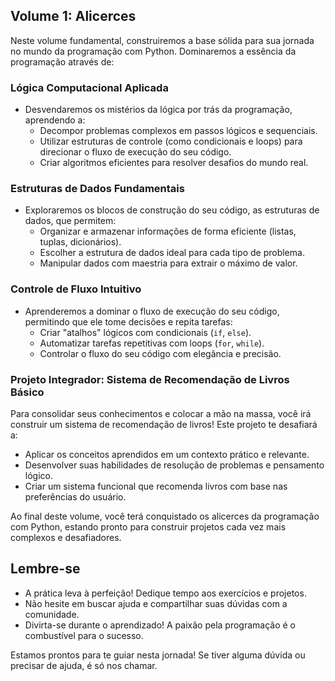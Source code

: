 ## Volume 1: Alicerces

Neste volume fundamental, construiremos a base sólida para sua jornada no mundo da programação com Python. Dominaremos a essência da programação através de:

### Lógica Computacional Aplicada

* Desvendaremos os mistérios da lógica por trás da programação, aprendendo a:
    * Decompor problemas complexos em passos lógicos e sequenciais.
    * Utilizar estruturas de controle (como condicionais e loops) para direcionar o fluxo de execução do seu código.
    * Criar algoritmos eficientes para resolver desafios do mundo real.

### Estruturas de Dados Fundamentais

* Exploraremos os blocos de construção do seu código, as estruturas de dados, que permitem:
    * Organizar e armazenar informações de forma eficiente (listas, tuplas, dicionários).
    * Escolher a estrutura de dados ideal para cada tipo de problema.
    * Manipular dados com maestria para extrair o máximo de valor.

### Controle de Fluxo Intuitivo

* Aprenderemos a dominar o fluxo de execução do seu código, permitindo que ele tome decisões e repita tarefas:
    * Criar "atalhos" lógicos com condicionais (`if`, `else`).
    * Automatizar tarefas repetitivas com loops (`for`, `while`).
    * Controlar o fluxo do seu código com elegância e precisão.

### Projeto Integrador: Sistema de Recomendação de Livros Básico

Para consolidar seus conhecimentos e colocar a mão na massa, você irá construir um sistema de recomendação de livros! Este projeto te desafiará a:

* Aplicar os conceitos aprendidos em um contexto prático e relevante.
* Desenvolver suas habilidades de resolução de problemas e pensamento lógico.
* Criar um sistema funcional que recomenda livros com base nas preferências do usuário.

Ao final deste volume, você terá conquistado os alicerces da programação com Python, estando pronto para construir projetos cada vez mais complexos e desafiadores.

## Lembre-se

* A prática leva à perfeição! Dedique tempo aos exercícios e projetos.
* Não hesite em buscar ajuda e compartilhar suas dúvidas com a comunidade.
* Divirta-se durante o aprendizado! A paixão pela programação é o combustível para o sucesso.

Estamos prontos para te guiar nesta jornada! Se tiver alguma dúvida ou precisar de ajuda, é só nos chamar.
